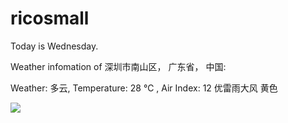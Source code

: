 # ricosmall

Today is Wednesday.

Weather infomation of 深圳市南山区， 广东省， 中国: 

Weather: 多云, Temperature: 28 ℃ , Air Index: 12 优雷雨大风 黄色

<img src="https://github-readme-stats.vercel.app/api?username=ricosmall&show_icons=true" />
